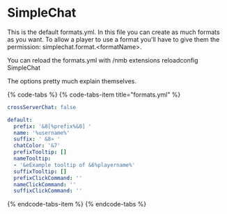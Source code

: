 # SimpleChat

This is the default formats.yml. In this file you can create as much formats as you want. To allow a player to use a format you'll have to give them the permission: simplechat.format.&lt;formatName&gt;.

You can reload the formats.yml with /nmb extensions reloadconfig SimpleChat

The options pretty much explain themselves.

{% code-tabs %}
{% code-tabs-item title="formats.yml" %}
```yaml
crossServerChat: false

default:
  prefix: '&8[%prefix%&8] '
  name: '%username%'
  suffix: ' &8» '
  chatColor: '&7'
  prefixTooltip: []
  nameTooltip:
  - '&eExample tooltip of &6%playername%'
  suffixTooltip: []
  prefixClickCommand: ''
  nameClickCommand: ''
  suffixClickCommand: ''
```
{% endcode-tabs-item %}
{% endcode-tabs %}

